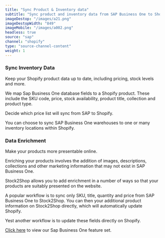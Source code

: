 ```yaml
---
title: "Sync Product & Inventory data"
subtitle: "Sync product and inventory data from SAP Business One to Shopify."
imageDestop: "/images/a21.png"
imageDestopWidth: "849"
imageMobile: "/images/a002.png"
headless: true
source: "sap"
channel: "shopify"
type: "source-channel-content"
weight: 1
---
```


### Sync Inventory Data

Keep your Shopify product data up to date, including pricing, stock levels and more.

We map Sap Business One database fields to a Shopify product.
These include the SKU code, price, stock availability, product title, collection and product type.

Decide which price list will sync from SAP to Shopify.

You can choose to sync SAP Business One warehouses to one or many inventory locations within Shopify.

### Data Enrichment

Make your products more presentable online.

Enriching your products involves the addition of images, descriptions, collections and other marketing information that may not exist in SAP Business One.

Stock2Shop allows you to add enrichment in a number of ways so that your products are suitably presented on the website.

A popular workflow is to sync only SKU, title, quantity and price from SAP Business One to Stock2Shop.
You can then your additional product information on Stock2Shop directly, which will automatically update Shopify.

Yest another workflow is to update these fields directly on Shopify.

[Click here](/help "Sap One Features") to view our Sap Business One feature set.